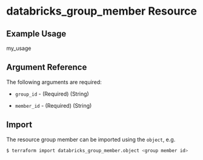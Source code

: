 # databricks_group_member Resource


## Example Usage
my_usage

## Argument Reference

The following arguments are required:

* `group_id` - (Required) (String) 

* `member_id` - (Required) (String) 






## Import

The resource group member can be imported using the `object`, e.g.

```bash
$ terraform import databricks_group_member.object <group member id>
```